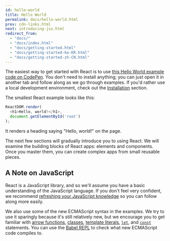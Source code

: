 ```yaml
---
id: hello-world
title: Hello World
permalink: docs/hello-world.html
prev: cdn-links.html
next: introducing-jsx.html
redirect_from:
  - "docs/"
  - "docs/index.html"
  - "docs/getting-started.html"
  - "docs/getting-started-ko-KR.html"
  - "docs/getting-started-zh-CN.html"
---
```


The easiest way to get started with React is to use [this Hello World example code on CodePen](codepen://hello-world). You don't need to install anything; you can just open it in another tab and follow along as we go through examples. If you'd rather use a local development environment, check out the [Installation](/docs/try-react.html) section.

The smallest React example looks like this:

```js
ReactDOM.render(
  <h1>Hello, world!</h1>,
  document.getElementById('root')
);
```

It renders a heading saying "Hello, world!" on the page.

The next few sections will gradually introduce you to using React. We will examine the building blocks of React apps: elements and components. Once you master them, you can create complex apps from small reusable pieces.

## A Note on JavaScript

React is a JavaScript library, and so we'll assume you have a basic understanding of the JavaScript language. If you don't feel very confident, we recommend [refreshing your JavaScript knowledge](https://developer.mozilla.org/en-US/docs/Web/JavaScript/A_re-introduction_to_JavaScript) so you can follow along more easily.

We also use some of the new ECMAScript syntax in the examples. We try to use it sparingly because it's still relatively new, but we encourage you to get familiar with [arrow functions](https://developer.mozilla.org/en-US/docs/Web/JavaScript/Reference/Functions/Arrow_functions), [classes](https://developer.mozilla.org/en-US/docs/Web/JavaScript/Reference/Classes), [template literals](https://developer.mozilla.org/en/docs/Web/JavaScript/Reference/Template_literals), [`let`](https://developer.mozilla.org/en-US/docs/Web/JavaScript/Reference/Statements/let), and [`const`](https://developer.mozilla.org/en-US/docs/Web/JavaScript/Reference/Statements/const) statements. You can use the [Babel REPL](babel://es5-syntax-example) to check what new ECMAScript code compiles to.
